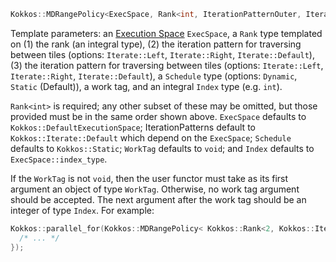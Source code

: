 ```cpp
Kokkos::MDRangePolicy<ExecSpace, Rank<int, IterationPatternOuter, IterationPatternInner>, Schedule, WorkTag, Index>
```
Template parameters: 
  an [Execution Space](Execution-Space-API) `ExecSpace`, 
  a `Rank` type templated on 
    (1) the rank (an integral type), 
    (2) the iteration pattern for traversing between tiles (options: `Iterate::Left`, `Iterate::Right`, `Iterate::Default`), 
    (3) the iteration pattern for traversing between tiles (options: `Iterate::Left`, `Iterate::Right`, `Iterate::Default`), 
  a `Schedule` type (options: `Dynamic`, `Static` (Default)), 
  a work tag, 
  and an integral `Index` type (e.g. `int`). 

`Rank<int>` is required; any other subset of these may be omitted, but those provided must be in the same order shown above. `ExecSpace` defaults to `Kokkos::DefaultExecutionSpace`; IterationPatterns default to `Kokkos::Iterate::Default` which depend on the `ExecSpace`; `Schedule` defaults to `Kokkos::Static`; `WorkTag` defaults to `void`; and `Index` defaults to `ExecSpace::index_type`.

If the `WorkTag` is not `void`, then the user functor must take as its first argument an object of type `WorkTag`.  Otherwise, no work tag argument should be accepted. The next argument after the work tag should be an integer of type `Index`. For example:
```cpp
Kokkos::parallel_for(Kokkos::MDRangePolicy< Kokkos::Rank<2, Kokkos::IterateRight, Kokkos::IterateRight>, int>( {{range_begin_0, range_begin_1}}, {{range_end_0, range_end_1}} ), KOKKOS_LAMBDA(const int& i, const int& j) {
  /* ... */
});
```
